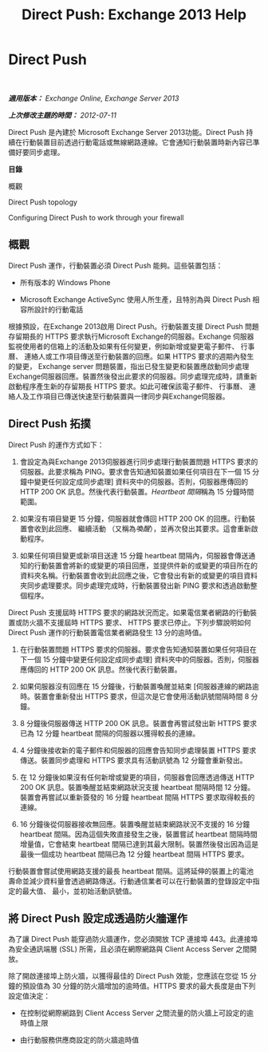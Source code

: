 ﻿---
title: 'Direct Push: Exchange 2013 Help'
TOCTitle: Direct Push
ms:assetid: 373c1629-3d4b-4828-b014-9e103de4ef25
ms:mtpsurl: https://technet.microsoft.com/zh-tw/library/Aa997252(v=EXCHG.150)
ms:contentKeyID: 50472853
ms.date: 05/21/2018
mtps_version: v=EXCHG.150
ms.translationtype: MT
---

# Direct Push

 

_**適用版本：** Exchange Online, Exchange Server 2013_

_**上次修改主題的時間：** 2012-07-11_

Direct Push 是內建於 Microsoft Exchange Server 2013功能。Direct Push 持續在行動裝置目前透過行動電話或無線網路連線。它會通知行動裝置時新內容已準備好要同步處理。

**目錄**

概觀

Direct Push topology

Configuring Direct Push to work through your firewall

## 概觀

Direct Push 運作，行動裝置必須 Direct Push 能夠。這些裝置包括：

  - 所有版本的 Windows Phone

  - Microsoft Exchange ActiveSync 使用人所生產，且特別為與 Direct Push 相容所設計的行動電話

根據預設，在Exchange 2013啟用 Direct Push。行動裝置支援 Direct Push 問題存留期長的 HTTPS 要求執行Microsoft Exchange的伺服器。Exchange 伺服器監視使用者的信箱上的活動及如果有任何變更，例如新增或變更電子郵件、 行事曆、 連絡人或工作項目傳送至行動裝置的回應。如果 HTTPS 要求的週期內發生的變更， Exchange server 問題裝置，指出已發生變更和裝置應啟動同步處理Exchange伺服器回應。裝置然後發出此要求的伺服器。同步處理完成時，請重新啟動程序產生新的存留期長 HTTPS 要求。如此可確保該電子郵件、 行事曆、 連絡人及工作項目已傳送快速至行動裝置與一律同步與Exchange伺服器。

## Direct Push 拓撲

Direct Push 的運作方式如下：

1.  會設定為與Exchange 2013伺服器進行同步處理行動裝置問題 HTTPS 要求的伺服器。此要求稱為 PING。要求會告知通知裝置如果任何項目在下一個 15 分鐘中變更任何設定成同步處理\] 資料夾中的伺服器。否則，伺服器應傳回的 HTTP 200 OK 訊息。然後代表行動裝置。*Heartbeat 間隔*稱為 15 分鐘時間範圍。

2.  如果沒有項目變更 15 分鐘，伺服器就會傳回 HTTP 200 OK 的回應。行動裝置會收到此回應、 繼續活動 （又稱為*喚醒*），並再次發出其要求。這會重新啟動程序。

3.  如果任何項目變更或新項目送達 15 分鐘 heartbeat 間隔內，伺服器會傳送通知的行動裝置會將新的或變更的項目回應，並提供件新的或變更的項目所在的資料夾名稱。行動裝置會收到此回應之後，它會發出有新的或變更的項目資料夾同步處理要求。同步處理完成時，行動裝置發出新 PING 要求和透過啟動整個程序。

Direct Push 支援屆時 HTTPS 要求的網路狀況而定。如果電信業者網路的行動裝置或防火牆不支援屆時 HTTPS 要求、 HTTPS 要求已停止。下列步驟說明如何 Direct Push 運作的行動裝置電信業者網路發生 13 分的逾時值。

1.  在行動裝置問題 HTTPS 要求的伺服器。要求會告知通知裝置如果任何項目在下一個 15 分鐘中變更任何設定成同步處理\] 資料夾中的伺服器。否則，伺服器應傳回的 HTTP 200 OK 訊息。然後代表行動裝置。

2.  如果伺服器沒有回應在 15 分鐘後，行動裝置喚醒並結束 \[伺服器連線的網路逾時。裝置會重新發出 HTTPS 要求，但這次是它會使用活動訊號間隔時間 8 分鐘。

3.  8 分鐘後伺服器傳送 HTTP 200 OK 訊息。裝置會再嘗試發出新 HTTPS 要求已為 12 分鐘 heartbeat 間隔的伺服器以獲得較長的連線。

4.  4 分鐘後接收新的電子郵件和伺服器的回應會告知同步處理裝置 HTTPS 要求傳送。裝置同步處理和 HTTPS 要求具有活動訊號為 12 分鐘會重新發出。

5.  在 12 分鐘後如果沒有任何新增或變更的項目，伺服器會回應透過傳送 HTTP 200 OK 訊息。裝置喚醒並結束網路狀況支援 heartbeat 間隔時間 12 分鐘。裝置會再嘗試以重新簽發的 16 分鐘 heartbeat 間隔 HTTPS 要求取得較長的連線。

6.  16 分鐘後從伺服器接收無回應。裝置喚醒並結束網路狀況不支援的 16 分鐘 heartbeat 間隔。因為這個失敗直接發生之後，裝置嘗試 heartbeat 間隔時間增量值，它會結束 heartbeat 間隔已達到其最大限制。裝置然後發出因為這是最後一個成功 heartbeat 間隔已為 12 分鐘 heartbeat 間隔 HTTPS 要求。

行動裝置會嘗試使用網路支援的最長 heartbeat 間隔。這將延伸的裝置上的電池壽命並減少資料量會透過網路傳送。行動通信業者可以在行動裝置的登錄設定中指定的最大值、 最小，並初始活動訊號值。

## 將 Direct Push 設定成透過防火牆運作

為了讓 Direct Push 能穿過防火牆運作，您必須開放 TCP 連接埠 443。此連接埠為安全通訊端層 (SSL) 所需，且必須在網際網路與 Client Access Server 之間開放。

除了開啟連接埠上防火牆，以獲得最佳的 Direct Push 效能，您應該在您從 15 分鐘的預設值為 30 分鐘的防火牆增加的逾時值。HTTPS 要求的最大長度是由下列設定值決定：

  - 在控制從網際網路到 Client Access Server 之間流量的防火牆上可設定的逾時值上限

  - 由行動服務供應商設定的防火牆逾時值

